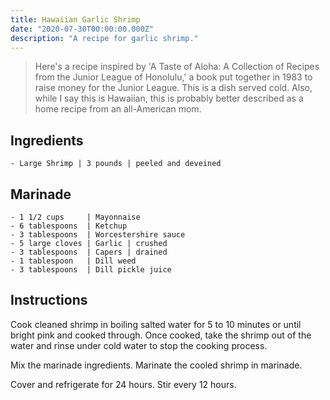 ```yaml
---
title: Hawaiian Garlic Shrimp
date: "2020-07-30T00:00:00.000Z"
description: "A recipe for garlic shrimp."
---
```


> Here's a recipe inspired by 'A Taste of Aloha: A Collection of Recipes from the Junior League of Honolulu,' a book put together in 1983 to raise money for the Junior League. This is a dish served cold. Also, while I say this is Hawaiian, this is probably better described as a home recipe from an all-American mom. 

## Ingredients 

    - Large Shrimp | 3 pounds | peeled and deveined 

## Marinade

    - 1 1/2 cups     | Mayonnaise  
    - 6 tablespoons  | Ketchup 
    - 3 tablespoons  | Worcestershire sauce 
    - 5 large cloves | Garlic | crushed
    - 3 tablespoons  | Capers | drained
    - 1 tablespoon   | Dill weed 
    - 3 tablespoons  | Dill pickle juice 

## Instructions

Cook cleaned shrimp in boiling salted water for 5 to 10 minutes or until bright pink and cooked through. Once cooked, take the shrimp out of the water and rinse under cold water to stop the cooking process. 

Mix the marinade ingredients. Marinate the cooled shrimp in marinade. 

Cover and refrigerate for 24 hours. Stir every 12 hours. 